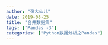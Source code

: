 ```yaml
---
author: "张大仙儿"
date: 2019-08-25
title: "合并数据集"
tags: ["Pandas -3"]
categories: ["Python数据分析之Pandas"]
---
```


